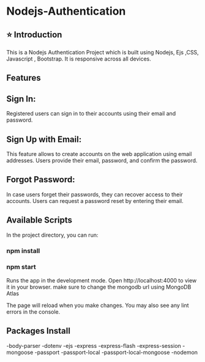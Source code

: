 # Nodejs-Authentication

## ⭐ Introduction
This is a Nodejs Authentication Project which is built using Nodejs, Ejs ,CSS, Javascript , Bootstrap. It is responsive across all devices.


## Features
## Sign In:
Registered users can sign in to their accounts using their email and password.

## Sign Up with Email:

This feature allows  to create accounts on the web application using  email addresses.
Users provide their email, password, and confirm the password.

## Forgot Password:

In case users forget their passwords, they can recover access to their accounts.
Users can request a password reset by entering their email.


## Available Scripts
In the project directory, you can run:


### npm install
### npm start
Runs the app in the development mode.
Open http://localhost:4000 to view it in your browser.
make sure to change the mongodb url using MongoDB Atlas 

The page will reload when you make changes.
You may also see any lint errors in the console.


## Packages Install
-body-parser
-dotenv
-ejs
-express
-express-flash
-express-session
-mongoose
-passport
-passport-local
-passport-local-mongoose
-nodemon

